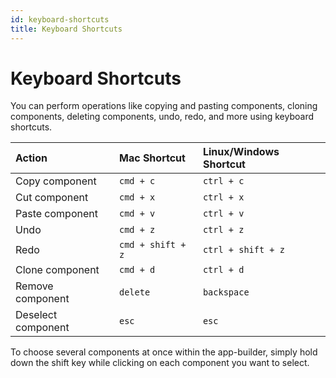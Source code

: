 ```yaml
---
id: keyboard-shortcuts
title: Keyboard Shortcuts
---
```


# Keyboard Shortcuts

You can perform operations like copying and pasting components, cloning components, deleting components, undo, redo, and more using keyboard shortcuts.


| Action      | Mac Shortcut       | Linux/Windows Shortcut |
|:------------|:-------------------|:-----------------------|
| Copy component | `cmd + c`          | `ctrl + c`             |
| Cut component | `cmd + x`          | `ctrl + x`             |
| Paste component | `cmd + v`          | `ctrl + v`             |
| Undo        | `cmd + z`          | `ctrl + z`             |
| Redo        | `cmd + shift + z`  | `ctrl + shift + z`     |
| Clone component | `cmd + d`          | `ctrl + d`             |
| Remove component | `delete`           | `backspace`            |
| Deselect component | `esc`              | `esc`                  |

To choose several components at once within the app-builder, simply hold down the shift key while clicking on each component you want to select.